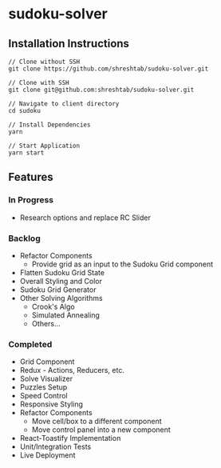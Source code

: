 # sudoku-solver

## Installation Instructions

```
// Clone without SSH
git clone https://github.com/shreshtab/sudoku-solver.git

// Clone with SSH
git clone git@github.com:shreshtab/sudoku-solver.git

// Navigate to client directory
cd sudoku

// Install Dependencies
yarn

// Start Application
yarn start
````

## Features

### In Progress

- Research options and replace RC Slider

### Backlog

- Refactor Components
  - Provide grid as an input to the Sudoku Grid component
- Flatten Sudoku Grid State
- Overall Styling and Color
- Sudoku Grid Generator
- Other Solving Algorithms
  - Crook's Algo
  - Simulated Annealing
  - Others...

### Completed

- Grid Component
- Redux - Actions, Reducers, etc.
- Solve Visualizer
- Puzzles Setup
- Speed Control
- Responsive Styling
- Refactor Components
  - Move cell/box to a different component
  - Move control panel into a new component
- React-Toastify Implementation
- Unit/Integration Tests
- Live Deployment

